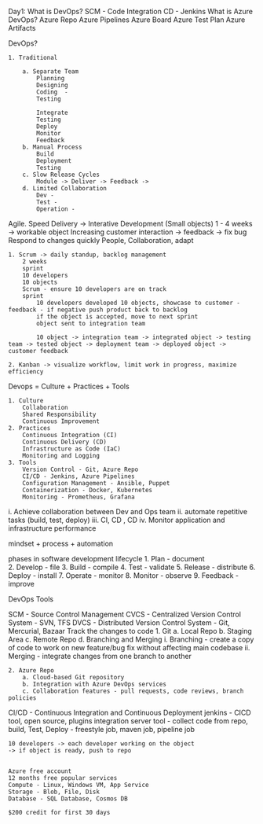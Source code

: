 Day1: 
What is DevOps?
    SCM -
    Code Integration 
    CD - Jenkins
What is Azure DevOps?
    Azure Repo 
    Azure Pipelines
    Azure Board
    Azure Test Plan
    Azure Artifacts


DevOps?


    1. Traditional 
        
        a. Separate Team
            Planning
            Designing
            Coding  -   
            Testing

            Integrate
            Testing
            Deploy
            Monitor
            Feedback
        b. Manual Process
            Build
            Deployment 
            Testing 
        c. Slow Release Cycles
            Module -> Deliver -> Feedback -> 
        d. Limited Collaboration
            Dev - 
            Test - 
            Operation -


Agile.
    Speed 
    Delivery -> Interative Development (Small objects)
    1 - 4 weeks -> workable object
    Increasing customer interaction -> feedback -> fix bug 
    Respond to changes quickly
    People, Collaboration, adapt

    1. Scrum -> daily standup, backlog management
        2 weeks
        sprint
        10 developers
        10 objects
        Scrum - ensure 10 developers are on track
        sprint 
            10 developers developed 10 objects, showcase to customer - feedback - if negative push product back to backlog
            if the object is accepted, move to next sprint
            object sent to integration team

            10 object -> integration team -> integrated object -> testing team -> tested object -> deployment team -> deployed object -> customer feedback

    2. Kanban -> visualize workflow, limit work in progress, maximize efficiency



Devops = Culture + Practices + Tools

    1. Culture
        Collaboration
        Shared Responsibility
        Continuous Improvement
    2. Practices
        Continuous Integration (CI)
        Continuous Delivery (CD)
        Infrastructure as Code (IaC)
        Monitoring and Logging
    3. Tools
        Version Control - Git, Azure Repo
        CI/CD - Jenkins, Azure Pipelines
        Configuration Management - Ansible, Puppet
        Containerization - Docker, Kubernetes
        Monitoring - Prometheus, Grafana

i. Achieve collaboration between Dev and Ops team
ii. automate repetitive tasks (build, test, deploy)
iii. CI, CD , CD
iv. Monitor application and infrastructure performance

mindset + process + automation



phases in software development lifecycle
    1. Plan         - document  
    2. Develop      - file
    3. Build        - compile
    4. Test         - validate
    5. Release      - distribute
    6. Deploy       - install
    7. Operate      - monitor
    8. Monitor      - observe
    9. Feedback     - improve

DevOps Tools


SCM - Source Control Management
CVCS - Centralized Version Control System   - SVN, TFS
DVCS - Distributed Version Control System   - Git, Mercurial, Bazaar
Track the changes to code
    1. Git
        a. Local Repo
        b. Staging Area
        c. Remote Repo
        d. Branching and Merging
            i. Branching - create a copy of code to work on new feature/bug fix without affecting main codebase
            ii. Merging - integrate changes from one branch to another

    2. Azure Repo
        a. Cloud-based Git repository
        b. Integration with Azure DevOps services
        c. Collaboration features - pull requests, code reviews, branch policies

CI/CD - Continuous Integration and Continuous Deployment
        jenkins - CICD tool, open source, plugins
        integration server tool
        - collect code from repo, build, Test, Deploy
        - freestyle job, maven job, pipeline job
    
    10 developers -> each developer working on the object
    -> if object is ready, push to repo
    

    Azure free account
    12 months free popular services
    Compute - Linux, Windows VM, App Service
    Storage - Blob, File, Disk
    Database - SQL Database, Cosmos DB

    $200 credit for first 30 days
    